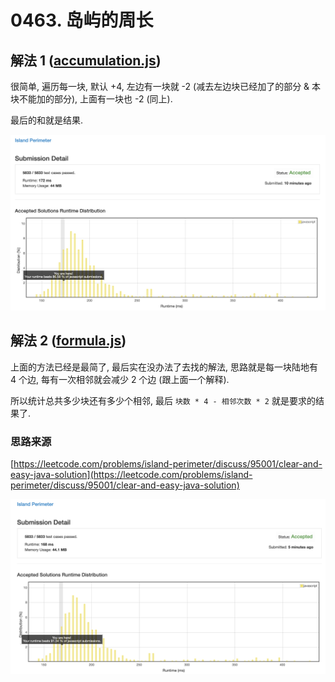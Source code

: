 # 0463. 岛屿的周长

## 解法 1 ([accumulation.js](./accumulation.js))

很简单, 遍历每一块, 默认 +4, 左边有一块就 -2 (减去左边块已经加了的部分 & 本块不能加的部分), 上面有一块也 -2 (同上).

最后的和就是结果.

![成绩](./assets/accumulation.png)

## 解法 2 ([formula.js](./formula.js))

上面的方法已经是最简了, 最后实在没办法了去找的解法, 思路就是每一块陆地有 4 个边, 每有一次相邻就会减少 2 个边 (跟上面一个解释).

所以统计总共多少块还有多少个相邻, 最后 `块数 * 4 - 相邻次数 * 2` 就是要求的结果了.

### 思路来源

[https://leetcode.com/problems/island-perimeter/discuss/95001/clear-and-easy-java-solution](https://leetcode.com/problems/island-perimeter/discuss/95001/clear-and-easy-java-solution)

![成绩](./assets/formula.png)
